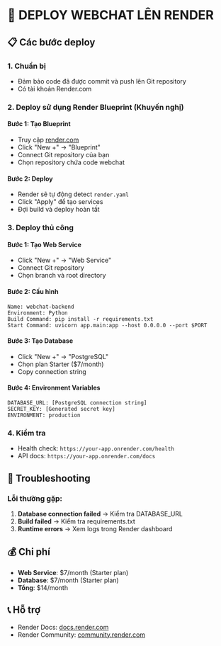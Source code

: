 # 🚀 DEPLOY WEBCHAT LÊN RENDER

## 📋 Các bước deploy

### 1. Chuẩn bị
- Đảm bảo code đã được commit và push lên Git repository
- Có tài khoản Render.com

### 2. Deploy sử dụng Render Blueprint (Khuyến nghị)

#### Bước 1: Tạo Blueprint
- Truy cập [render.com](https://render.com)
- Click "New +" → "Blueprint"
- Connect Git repository của bạn
- Chọn repository chứa code webchat

#### Bước 2: Deploy
- Render sẽ tự động detect `render.yaml`
- Click "Apply" để tạo services
- Đợi build và deploy hoàn tất

### 3. Deploy thủ công

#### Bước 1: Tạo Web Service
- Click "New +" → "Web Service"
- Connect Git repository
- Chọn branch và root directory

#### Bước 2: Cấu hình
```
Name: webchat-backend
Environment: Python
Build Command: pip install -r requirements.txt
Start Command: uvicorn app.main:app --host 0.0.0.0 --port $PORT
```

#### Bước 3: Tạo Database
- Click "New +" → "PostgreSQL"
- Chọn plan Starter ($7/month)
- Copy connection string

#### Bước 4: Environment Variables
```
DATABASE_URL: [PostgreSQL connection string]
SECRET_KEY: [Generated secret key]
ENVIRONMENT: production
```

### 4. Kiểm tra
- Health check: `https://your-app.onrender.com/health`
- API docs: `https://your-app.onrender.com/docs`

## 🔧 Troubleshooting

### Lỗi thường gặp:
1. **Database connection failed** → Kiểm tra DATABASE_URL
2. **Build failed** → Kiểm tra requirements.txt
3. **Runtime errors** → Xem logs trong Render dashboard

## 💰 Chi phí
- **Web Service**: $7/month (Starter plan)
- **Database**: $7/month (Starter plan)
- **Tổng**: $14/month

## 📞 Hỗ trợ
- Render Docs: [docs.render.com](https://docs.render.com)
- Render Community: [community.render.com](https://community.render.com)
